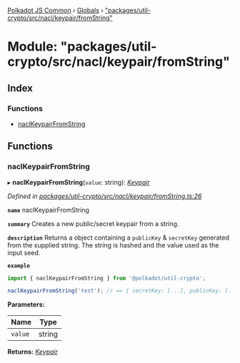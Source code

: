 [Polkadot JS Common](../README.md) › [Globals](../globals.md) › ["packages/util-crypto/src/nacl/keypair/fromString"](_packages_util_crypto_src_nacl_keypair_fromstring_.md)

# Module: "packages/util-crypto/src/nacl/keypair/fromString"

## Index

### Functions

* [naclKeypairFromString](_packages_util_crypto_src_nacl_keypair_fromstring_.md#naclkeypairfromstring)

## Functions

###  naclKeypairFromString

▸ **naclKeypairFromString**(`value`: string): *[Keypair](../interfaces/_packages_util_crypto_src_types_.keypair.md)*

*Defined in [packages/util-crypto/src/nacl/keypair/fromString.ts:26](https://github.com/polkadot-js/common/blob/2f7d5cd4/packages/util-crypto/src/nacl/keypair/fromString.ts#L26)*

**`name`** naclKeypairFromString

**`summary`** Creates a new public/secret keypair from a string.

**`description`** 
Returns a object containing a `publicKey` & `secretKey` generated from the supplied string. The string is hashed and the value used as the input seed.

**`example`** 
<BR>

```javascript
import { naclKeypairFromString } from '@polkadot/util-crypto';

naclKeypairFromString('test'); // => { secretKey: [...], publicKey: [...] }
```

**Parameters:**

Name | Type |
------ | ------ |
`value` | string |

**Returns:** *[Keypair](../interfaces/_packages_util_crypto_src_types_.keypair.md)*
